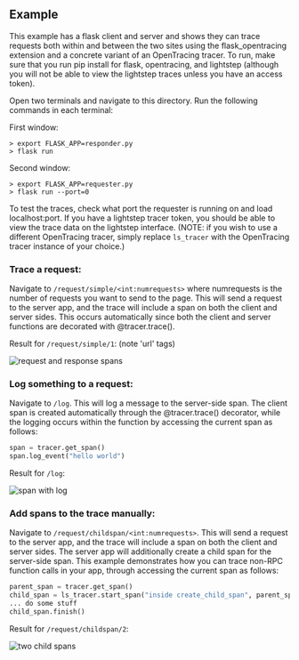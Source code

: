 ## Example

This example has a flask client and server and shows they can trace requests
both within and between the two sites using the flask_opentracing extension and
a concrete variant of an OpenTracing tracer. To run, make sure that you run pip
install for flask, opentracing, and lightstep (although you will not be able to
view the lightstep traces unless you have an access token).

Open two terminals and navigate to this directory. Run the following commands in
each terminal:

First window:

``` 
> export FLASK_APP=responder.py   
> flask run 
```

Second window:

``` 
> export FLASK_APP=requester.py   
> flask run --port=0 
```

To test the traces, check what port the requester is running on and load
localhost:port. If you have a lightstep tracer token, you
should be able to view the trace data on the lightstep interface. 
(NOTE: if you wish to use a different OpenTracing tracer, simply replace
`ls_tracer` with the OpenTracing tracer instance of your choice.)

### Trace a request:

Navigate to `/request/simple/<int:numrequests>` where numrequests is the number
of requests you want to send to the page. This will send a request to the server
app, and the trace will include a span on both the client and server sides. This
occurs automatically since both the client and server functions are decorated
with @tracer.trace().

Result for `/request/simple/1`: (note 'url' tags)

![request and response spans](https://raw.githubusercontent.com/kcamenzind/flask_opentracing/master/example/img/simple.png)

### Log something to a request:

Navigate to `/log`. This will log a message to the server-side span. The client
span is created automatically through the @tracer.trace() decorator, while the
logging occurs within the function by accessing the current span as follows:

```python
span = tracer.get_span()
span.log_event("hello world")
```
Result for `/log`:

![span with log](https://raw.githubusercontent.com/kcamenzind/flask_opentracing/master/example/img/log.png)

### Add spans to the trace manually:

Navigate to `/request/childspan/<int:numrequests>`. This will send a request to
the server app, and the trace will include a span on both the client and server
sides. The server app will additionally create a child span for the server-side
span. This example demonstrates how you can trace non-RPC function calls in your
app, through accessing the current span as follows:

```python
parent_span = tracer.get_span()
child_span = ls_tracer.start_span("inside create_child_span", parent_span)
... do some stuff
child_span.finish()	
```
Result for `/request/childspan/2`:

![two child spans](https://raw.githubusercontent.com/kcamenzind/flask_opentracing/master/example/img/childspan.png)
